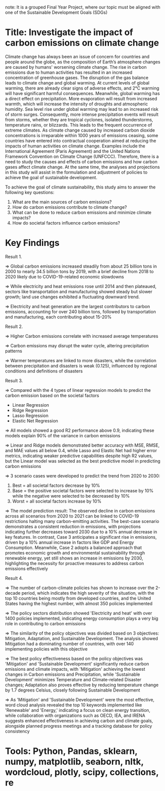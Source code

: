 note: It is a grouped Final Year Project, where our topic must be aligned with one of the Sustainable Development Goals (SDGs)

# Title: Investigate the impact of carbon emissions on climate change

Climate change has always been an issue of concern for countries and people around the globe, as the composition of Earth’s atmosphere changes are caused by humans' worsening climate change. The rise in carbon emissions due to human activities has resulted in an increased concentration of greenhouse gases. The disruption of the gas balance leads to climate change and global warming. At current levels of global warming, there are already clear signs of adverse effects, and 2°C warming will have significant harmful consequences. Meanwhile, global warming has a direct effect on precipitation. More evaporation will result from increased warmth, which will increase the intensity of droughts and atmospheric humidity. Sea level rise under global warming may lead to an increased risk of storm surges. Consequently, more intense precipitation events will result from storms, whether they are tropical cyclones, isolated thunderstorms, temperature rains, or blizzards. This leads to the frequent occurrence of extreme climates. As climate change caused by increased carbon dioxide concentrations is irreparable within 1000 years of emissions ceasing, some countries have entered into contractual cooperation aimed at reducing the impacts of human activities on climate change. Examples include the International Agreement (Paris Agreement) and the United Nations Framework Convention on Climate Change (UNFCCC). Therefore, there is a need to study the causes and effects of carbon emissions and how carbon gases affect climate change. At the same time, the analyses and projections in this study will assist in the formulation and adjustment of policies to achieve the goal of sustainable development.

To achieve the goal of climate sustainability, this study aims to answer the following key questions:
1. What are the main sources of carbon emissions?
2. How do carbon emissions contribute to climate change?
3. What can be done to reduce carbon emissions and minimize climate impacts?
4. How do societal factors influence carbon emissions?

# Key Findings
Result 1.

=> Global carbon emissions increased steadily from about 25 billion tons in 2000 to nearly 34.5 billion tons by 2019, with a brief decline from 2018 to 2020 likely due to COVID-19-related economic slowdowns

=> While electricity and heat emissions rose until 2014 and then plateaued, sectors like transportation and manufacturing showed steady but slower growth; land use changes exhibited a fluctuating downward trend.

=> Electricity and heat generation are the largest contributors to carbon emissions, accounting for over 240 billion tons, followed by transportation and manufacturing, each contributing about 15-20%

Result 2.

=> Higher Carbon emissions correlate with increased average temperatures

=> Carbon emissions may disrupt the water cycle, altering precipitation patterns

=> Warmer temperatures are linked to more disasters, while the correlation between precipitation and disasters is weak (0.125), influenced by regional conditions and definitions of disasters

Result 3.

=> Compared with the 4 types of linear regression models to predict the carbon emission based on the societal factors
- Linear Regression
- Ridge Regression
- Lasso Regression
- Elastic Net Regression

=> All models showed a good R2 performance above 0.9, indicating these models explain 90% of the variance in carbon emissions

=> Linear and Ridge models demonstrated better accuracy with MSE, RMSE, and MAE values all below 0.4, while Lasso and Elastic Net had higher error metrics, indicating weaker predictive capabilities despite high R2 values, but the Linear model was selected as the best predictive model in predicting carbon emissions

=> 3 scenario cases were developed to predict the trend from 2020 to 2030:
1. Best = all societal factors decrease by 10%
2. Base = the positive societal factors were selected to increase by 10% while the negative were selected to be decreased by 10%
3. Worst = all societal factors increase by 10%

=> The model prediction result: The observed decline in carbon emissions across all scenarios from 2020 to 2021 can be linked to COVID-19 restrictions halting many carbon-emitting activities. The best-case scenario demonstrates a consistent reduction in emissions, with projections indicating further decreases toward 2030 due to a 10% annual decrease in key features. In contrast, Case 3 anticipates a significant rise in emissions, driven by a 10% annual increase in factors like GDP and Energy Consumption. Meanwhile, Case 2 adopts a balanced approach that promotes economic growth and environmental sustainability through renewable energy, yet still shows an increase in emissions by 2030, highlighting the necessity for proactive measures to address carbon emissions effectively

Result 4.

=> The number of carbon-climate policies has shown to increase over the 2-decade period, which indicates the high severity of the situation, with the top 10 countries being mostly from developed countries, and the United States having the highest number, with almost 350 policies implemented

=> The policy sectors distribution showed 'Electricity and heat' with over 1400 policies implemented, indicating energy consumption plays a very big role in contributing to carbon emissions

=> The similarity of the policy objectives was divided based on 3 objectives: Mitigation, Adaptation, and Sustainable Development. The analysis showed Mitigation had a dominating number of countries, with over 140 implementing policies with this objective

=> The best policy effectiveness based on the policy objectives was 'Mitigation' and 'Sustainable Development' significantly reduce carbon emissions and climate impacts, with 'Mitigation' achieving the lowest changes in Carbon emissions and Precipitation, while 'Sustainable Development' minimizes Temperature and Climate-related Disaster changes; Adaptation also proves effective by reducing temperature change by 1.7 degrees Celsius, closely following Sustainable Development

=> As 'Mitigation' and 'Sustainable Development' were the most effective, word cloud analysis revealed the top 10 keywords implemented like 'Renewable' and 'Energy,' indicating a focus on clean energy transition, while collaboration with organizations such as OECD, IEA, and IRENA suggests enhanced effectiveness in achieving carbon and climate goals, alongside planned progress meetings and a tracking database for policy consistency


# Tools: Python, Pandas, sklearn, numpy, matplotlib, seaborn, nltk, wordcloud, plotly, scipy, collections, re 
